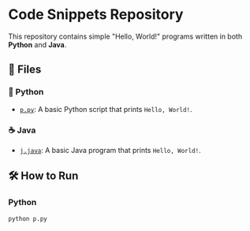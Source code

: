 # Code Snippets Repository

This repository contains simple "Hello, World!" programs written in both **Python** and **Java**.

## 📂 Files

### 🐍 Python

- [`p.py`](./p.py): A basic Python script that prints `Hello, World!`.

### ☕ Java

- [`j.java`](./j.java): A basic Java program that prints `Hello, World!`.

## 🛠️ How to Run

### Python
```bash
python p.py
